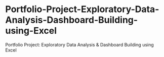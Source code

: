 # Portfolio-Project-Exploratory-Data-Analysis-Dashboard-Building-using-Excel
Portfolio Project: Exploratory Data Analysis &amp; Dashboard Building using Excel
